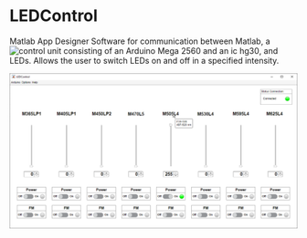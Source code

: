 # LEDControl



Matlab App Designer Software for communication between Matlab, a ![control unit consisting of an Arduino Mega 2560 and an ic hg30](https://github.com/christianhermann/arduinoLEDcontrolunit), and LEDs. 
Allows the user to switch LEDs on and off in a specified intensity.


![Image](https://github.com/christianhermann/LEDControl/blob/main/Screenshot.png)
